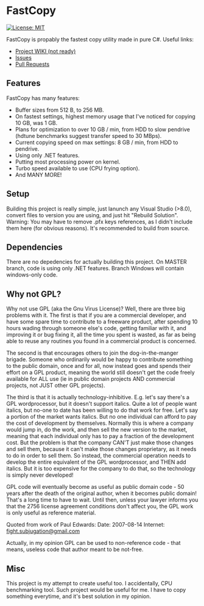 
# FastCopy

[![License: MIT](https://img.shields.io/badge/License-MIT-yellow.svg)](https://opensource.org/licenses/MIT)

FastCopy is propably the fastest copy utility made in pure C#. Useful links:
 * [Project WIKI (not ready)](https://github.com/KrzysztofSzewczyk/MEdit/wiki)
 * [Issues](https://github.com/KrzysztofSzewczyk/MEdit/issues)
 * [Pull Requests](https://github.com/KrzysztofSzewczyk/MEdit/pulls)

## Features

FastCopy has many features:

* Buffer sizes from 512 B, to 256 MB.
* On fastest settings, highest memory usage that I've noticed for copying 10 GB, was 1 GB.
* Plans for optimization to over 10 GB / min, from HDD to slow pendrive (hdtune benchmarks suggest transfer speed to 30 MBps).
* Current copying speed on max settings: 8 GB / min, from HDD to pendrive.
* Using only .NET features.
* Putting most processing power on kernel.
* Turbo speed available to use (CPU frying option).
* And MANY MORE!

## Setup

Building this project is really simple, just lanunch any Visual Studio (>8.0), convert files to version you are using, and just hit "Rebuild Solution". Warning: You may have to remove .pfx keys references, as I didn't include them here (for obvious reasons). It's recommended to build from source.

## Dependencies

There are no depedencies for actually building this project. On MASTER branch, code is using only .NET features.
Branch Windows will contain windows-only code.

## Why not GPL?

Why not use GPL (aka the Gnu Virus License)?  Well, there are three
big problems with it.  The first is that if you are a commercial
developer, and have some spare time to contribute to a freeware
product, after spending 10 hours wading through someone else's code,
getting familiar with it, and improving it or bug fixing it, all the
time you spent is wasted, as far as being able to reuse any routines
you found in a commercial product is concerned.  

The second is that encourages others to join the dog-in-the-manger 
brigade.  Someone who ordinarily would be happy to contribute something
to the public domain, once and for all, now instead goes and spends their 
effort on a GPL product, meaning the world still doesn't get the code 
freely available for ALL use (ie in public domain projects AND commercial 
projects, not JUST other GPL projects).

The third is that it is actually technology-inhibitive.  E.g. let's
say there's a GPL wordprocessor, but it doesn't support italics.
Quite a lot of people want italics, but no-one to date has been 
willing to do that work for free.  Let's say a portion of the market
wants italics.  But no one individual can afford to pay the cost of
development by themselves.  Normally this is where a company would
jump in, do the work, and then sell the new version to the market,
meaning that each individual only has to pay a fraction of the
development cost.  But the problem is that the company CAN'T just
make those changes and sell them, because it can't make those
changes proprietary, as it needs to do in order to sell them.  So
instead, the commercial operation needs to develop the entire
equivalent of the GPL wordprocessor, and THEN add italics.  But it
is too expensive for the company to do that, so the technology is
simply never developed!

GPL code will eventually become as useful as public domain code - 50 
years after the death of the original author, when it becomes public 
domain!  That's a long time to have to wait.  Until then, unless your
lawyer informs you that the 2756 license agreement conditions don't 
affect you, the GPL work is only useful as reference material.

Quoted from work of Paul Edwards:
Date:     2007-08-14
Internet: fight.subjugation@gmail.com

Actually, in my opinion GPL can be used to non-reference code - that
means, useless code that author meant to be not-free.

## Misc

This project is my attempt to create useful too. I accidentally, CPU benchmarking tool. Such project would be useful for me. I have to copy something everytime, and it's best solution in my opinion.
